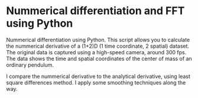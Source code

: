 # Nummerical differentiation and FFT using Python
Nummerical differentiation using Python. This script allows you to calculate the nummerical derivative of a (1+2)D (1 time coordinate, 2 spatial) dataset. The original data is captured using a high-speed camera, around 300 fps. The data shows the time and spatial coordinates of the center of mass of an ordinary pendulum. 

I compare the nummerical derivative to the analytical derivative, using least square differences method. I apply some smoothing techniques along the way. 
